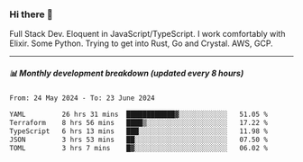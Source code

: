 ### Hi there 👋

Full Stack Dev. Eloquent in JavaScript/TypeScript. I work comfortably with Elixir. Some Python. Trying to get into Rust, Go and Crystal. AWS, GCP.

***

##### 📊 Monthly development breakdown (updated every 8 hours)

<!--START_SECTION:waka-->

```txt
From: 24 May 2024 - To: 23 June 2024

YAML         26 hrs 31 mins  ████████████▓░░░░░░░░░░░░   51.05 %
Terraform    8 hrs 56 mins   ████▒░░░░░░░░░░░░░░░░░░░░   17.22 %
TypeScript   6 hrs 13 mins   ███░░░░░░░░░░░░░░░░░░░░░░   11.98 %
JSON         3 hrs 53 mins   ██░░░░░░░░░░░░░░░░░░░░░░░   07.50 %
TOML         3 hrs 7 mins    █▓░░░░░░░░░░░░░░░░░░░░░░░   06.02 %
```

<!--END_SECTION:waka-->
